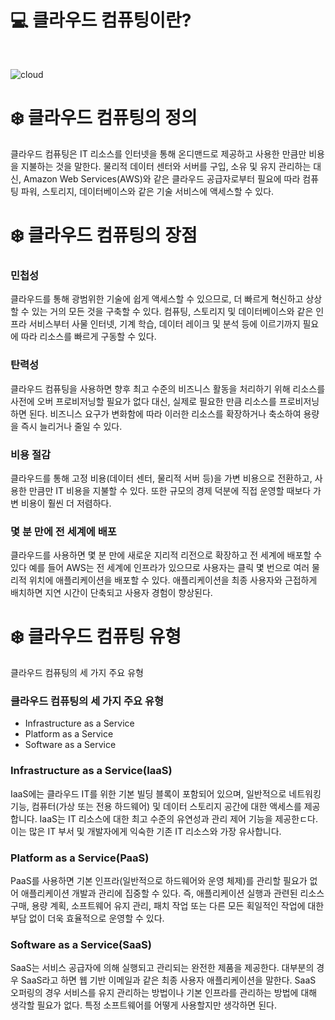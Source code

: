 # 💻 클라우드 컴퓨팅이란?
<br/>

![cloud](https://github.com/stack-masters/please-study/assets/127307160/34374dbc-a8f6-4ae3-a737-d4744715eadf)

# ❄️ 클라우드 컴퓨팅의 정의

클라우드 컴퓨팅은 IT 리소스를 인터넷을 통해 온디맨드로 제공하고 사용한 만큼만 비용을 지불하는 것을 말한다. 물리적 데이터 센터와 서버를 구입, 소유 및 유지 관리하는 대신, Amazon Web Services(AWS)와 같은 클라우드 공급자로부터 필요에 따라 컴퓨팅 파워, 스토리지, 데이터베이스와 같은 기술 서비스에 액세스할 수 있다.

# ❄️ 클라우드 컴퓨팅의 장점

### **민첩성**

클라우드를 통해 광범위한 기술에 쉽게 액세스할 수 있으므로, 더 빠르게 혁신하고 상상할 수 있는 거의 모든 것을 구축할 수 있다. 컴퓨팅, 스토리지 및 데이터베이스와 같은 인프라 서비스부터 사물 인터넷, 기계 학습, 데이터 레이크 및 분석 등에 이르기까지 필요에 따라 리소스를 빠르게 구동할 수 있다. 

### **탄력성**

클라우드 컴퓨팅을 사용하면 향후 최고 수준의 비즈니스 활동을 처리하기 위해 리소스를 사전에 오버 프로비저닝할 필요가 없다 대신, 실제로 필요한 만큼 리소스를 프로비저닝하면 된다. 비즈니스 요구가 변화함에 따라 이러한 리소스를 확장하거나 축소하여 용량을 즉시 늘리거나 줄일 수 있다.

### **비용 절감**

클라우드를 통해 고정 비용(데이터 센터, 물리적 서버 등)을 가변 비용으로 전환하고, 사용한 만큼만 IT 비용을 지불할 수 있다. 또한 규모의 경제 덕분에 직접 운영할 때보다 가변 비용이 훨씬 더 저렴하다. 

### **몇 분 만에 전 세계에 배포**

클라우드를 사용하면 몇 분 만에 새로운 지리적 리전으로 확장하고 전 세계에 배포할 수 있다 예를 들어 AWS는 전 세계에 인프라가 있으므로 사용자는 클릭 몇 번으로 여러 물리적 위치에 애플리케이션을 배포할 수 있다. 애플리케이션을 최종 사용자와 근접하게 배치하면 지연 시간이 단축되고 사용자 경험이 향상된다. 

# **❄️ 클라우드 컴퓨팅 유형**

클라우드 컴퓨팅의 세 가지 주요 유형

### 클라우드 컴퓨팅의 세 가지 주요 유형

- Infrastructure as a Service
- Platform as a Service
- Software as a Service

### **Infrastructure as a Service(IaaS)**

IaaS에는 클라우드 IT를 위한 기본 빌딩 블록이 포함되어 있으며, 일반적으로 네트워킹 기능, 컴퓨터(가상 또는 전용 하드웨어) 및 데이터 스토리지 공간에 대한 액세스를 제공합니다. IaaS는 IT 리소스에 대한 최고 수준의 유연성과 관리 제어 기능을 제공한ㄷ다. 이는 많은 IT 부서 및 개발자에게 익숙한 기존 IT 리소스와 가장 유사합니다. 

### **Platform as a Service(PaaS)**

PaaS를 사용하면 기본 인프라(일반적으로 하드웨어와 운영 체제)를 관리할 필요가 없어 애플리케이션 개발과 관리에 집중할 수 있다. 즉, 애플리케이션 실행과 관련된 리소스 구매, 용량 계획, 소프트웨어 유지 관리, 패치 작업 또는 다른 모든 획일적인 작업에 대한 부담 없이 더욱 효율적으로 운영할 수 있다. 

### Software as a Service(SaaS)

SaaS는 서비스 공급자에 의해 실행되고 관리되는 완전한 제품을 제공한다. 대부분의 경우 SaaS라고 하면 웹 기반 이메일과 같은 최종 사용자 애플리케이션을 말한다. SaaS 오퍼링의 경우 서비스를 유지 관리하는 방법이나 기본 인프라를 관리하는 방법에 대해 생각할 필요가 없다. 특정 소프트웨어를 어떻게 사용할지만 생각하면 된다.
